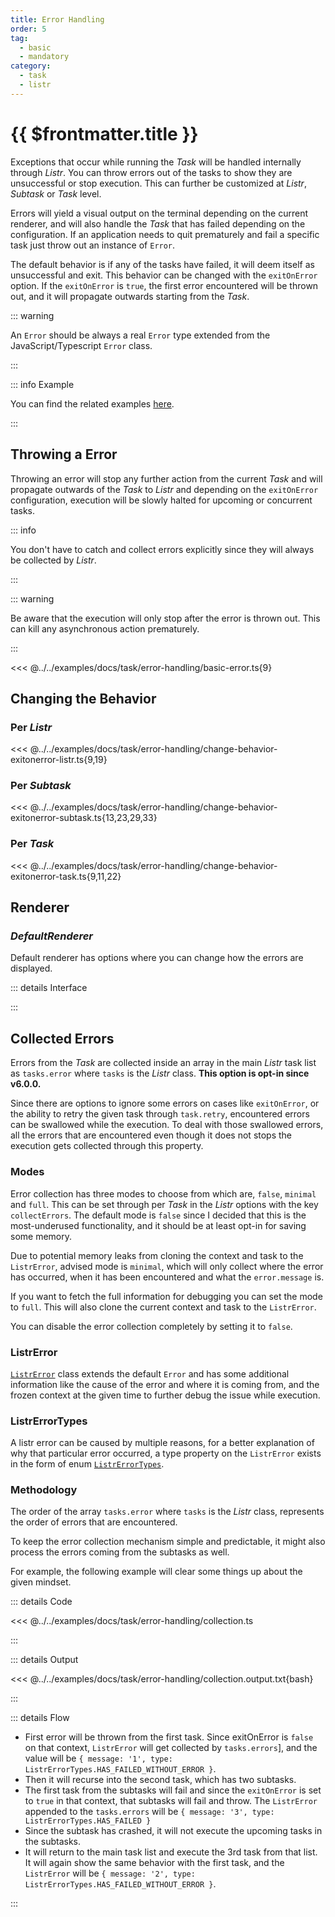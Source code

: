 ```yaml
---
title: Error Handling
order: 5
tag:
  - basic
  - mandatory
category:
  - task
  - listr
---
```


# {{ $frontmatter.title }}

Exceptions that occur while running the _Task_ will be handled internally through _Listr_. You can throw errors out of the tasks to show they are unsuccessful or stop execution. This can further be customized at _Listr_, _Subtask_ or _Task_ level.

Errors will yield a visual output on the terminal depending on the current renderer, and will also handle the _Task_ that has failed depending on the configuration. If an application needs to quit prematurely and fail a specific task just throw out an instance of `Error`.

The default behavior is if any of the tasks have failed, it will deem itself as unsuccessful and exit. This behavior can be changed with the `exitOnError` option. If the `exitOnError` is `true`, the first error encountered will be thrown out, and it will propagate outwards starting from the _Task_.

<!-- more -->

::: warning

An `Error` should be always a real `Error` type extended from the JavaScript/Typescript `Error` class.

:::

::: info Example

You can find the related examples [here](https://github.com/listr2/listr2/tree/master/examples/error-handling.example.ts).

:::

## Throwing a Error

Throwing an error will stop any further action from the current _Task_ and will propagate outwards of the _Task_ to _Listr_ and depending on the `exitOnError` configuration, execution will be slowly halted for upcoming or concurrent tasks.

::: info

You don't have to catch and collect errors explicitly since they will always be collected by _Listr_.

:::

::: warning

Be aware that the execution will only stop after the error is thrown out. This can kill any asynchronous action prematurely.

:::

<<< @../../examples/docs/task/error-handling/basic-error.ts{9}

## Changing the Behavior

### Per _Listr_

<<< @../../examples/docs/task/error-handling/change-behavior-exitonerror-listr.ts{9,19}

### Per _Subtask_

<<< @../../examples/docs/task/error-handling/change-behavior-exitonerror-subtask.ts{13,23,29,33}

### Per _Task_

<<< @../../examples/docs/task/error-handling/change-behavior-exitonerror-task.ts{9,11,22}

## Renderer

### _DefaultRenderer_

Default renderer has options where you can change how the errors are displayed.

::: details Interface

<!-- @include: ../api/listr2/interfaces/ListrDefaultRendererOptions.md{225,259} -->

:::

## Collected Errors

Errors from the _Task_ are collected inside an array in the main _Listr_ task list as `tasks.error` where `tasks` is the _Listr_ class. **This option is opt-in since <Badge>v6.0.0</Badge>.**

Since there are options to ignore some errors on cases like `exitOnError`, or the ability to retry the given task through `task.retry`, encountered errors can be swallowed while the execution. To deal with those swallowed errors, all the errors that are encountered even though it does not stops the execution gets collected through this property.

### Modes

<GithubIssue :issue="615" />

Error collection has three modes to choose from which are, `false`, `minimal` and `full`. This can be set through per _Task_ in the _Listr_ options with the key `collectErrors`. The default mode is `false` since I decided that this is the most-underused functionality, and it should be at least opt-in for saving some memory.

Due to potential memory leaks from cloning the context and task to the `ListrError`, advised mode is `minimal`, which will only collect where the error has occurred, when it has been encountered and what the `error.message` is.

If you want to fetch the full information for debugging you can set the mode to `full`. This will also clone the current context and task to the `ListrError`.

You can disable the error collection completely by setting it to `false`.

### ListrError

[`ListrError`](/api/listr2/classes/ListrError.html) class extends the default `Error` and has some additional information like the cause of the error and where it is coming from, and the frozen context at the given time to further debug the issue while execution.

### ListrErrorTypes

A listr error can be caused by multiple reasons, for a better explanation of why that particular error occurred, a type property on the `ListrError` exists in the form of enum [`ListrErrorTypes`](/api/listr2/enumerations/ListrErrorTypes.html).

### Methodology

The order of the array `tasks.error` where `tasks` is the _Listr_ class, represents the order of errors that are encountered.

To keep the error collection mechanism simple and predictable, it might also process the errors coming from the subtasks as well.

For example, the following example will clear some things up about the given mindset.

::: details Code

<<< @../../examples/docs/task/error-handling/collection.ts

:::

::: details Output

<<< @../../examples/docs/task/error-handling/collection.output.txt{bash}

:::

::: details Flow

- First error will be thrown from the first task. Since exitOnError is `false` on that context, `ListrError` will get collected by `tasks.errors`], and the value will be `{ message: '1', type: ListrErrorTypes.HAS_FAILED_WITHOUT_ERROR }`.
- Then it will recurse into the second task, which has two subtasks.
- The first task from the subtasks will fail and since the `exitOnError` is set to `true` in that context, that subtasks will fail and throw. The `ListrError` appended to the `tasks.errors` will be `{ message: '3', type: ListrErrorTypes.HAS_FAILED }`
- Since the subtask has crashed, it will not execute the upcoming tasks in the subtasks.
- It will return to the main task list and execute the 3rd task from that list. It will again show the same behavior with the first task, and the `ListrError` will be `{ message: '2', type: ListrErrorTypes.HAS_FAILED_WITHOUT_ERROR }`.

:::
